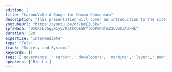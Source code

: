 ```yaml
---
edition: 2
title: "CarbonVote A Gauge for Human Consensus"
description: "This presentation will cover an introduction to the site of carbonvote.com, including its voting mechanisms, views of community consensus, and future roadmap."
youtubeUrl: "https://youtu.be/dr7pgE2L3kw"
ipfsHash: "QmQX5L75gyX1yyVKatCCDE5EYtQ6PmPdfAZ3uVwCxAdkHL"
duration: 528
expertise: "Intermediate"
type: "Talk"
track: "Society and Systems"
keywords: []
tags: ['governance',' carbon',' developers',' machine',' layer',' pow',' pos',' fork',' voting',' community',' etc','Society and Systems']
speakers: ['Bin Lu']
---
```

